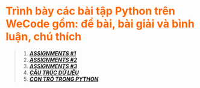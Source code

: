 
# <span style="color:#FF6600"><b>Trình bày các bài tập Python trên WeCode gồm: đề bài, bài giải và bình luận, chú thích</b></span>
> 1. [__*ASSIGNMENTS #1*__](https://github.com/khoaphamj1505/CS114.L11.KHCL/tree/master/WeCode/%231)
> 2. [__*ASSIGNMENTS #2*__](https://github.com/khoaphamj1505/CS114.L11.KHCL/tree/master/WeCode/%232)
> 3. [__*ASSIGNMENTS #3*__](https://github.com/khoaphamj1505/CS114.L11.KHCL/tree/master/WeCode/%233)
> 4. [__*CẤU TRÚC DỮ LIỆU*__](https://github.com/khoaphamj1505/CS114.L11.KHCL/tree/master/WeCode/%23C%E1%BA%A5u%20tr%C3%BAc%20d%E1%BB%AF%20li%E1%BB%87u)
> 5. [__*CON TRỎ TRONG PYTHON*__](https://github.com/khoaphamj1505/CS114.L11.KHCL/tree/master/WeCode/%23Con%20tr%E1%BB%8F%20trong%20Python)

